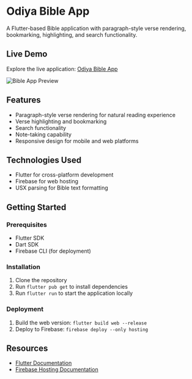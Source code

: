 # Odiya Bible App

A Flutter-based Bible application with paragraph-style verse rendering, bookmarking, highlighting, and search functionality.

## Live Demo

Explore the live application: [Odiya Bible App](https://odiyabible-6621f.web.app/)

![Bible App Preview](http://images-panchanan.s3-website.ap-south-1.amazonaws.com/Bible/Bible_Home.jpg)

## Features

- Paragraph-style verse rendering for natural reading experience
- Verse highlighting and bookmarking
- Search functionality
- Note-taking capability
- Responsive design for mobile and web platforms

## Technologies Used

- Flutter for cross-platform development
- Firebase for web hosting
- USX parsing for Bible text formatting

## Getting Started

### Prerequisites

- Flutter SDK
- Dart SDK
- Firebase CLI (for deployment)

### Installation

1. Clone the repository
2. Run `flutter pub get` to install dependencies
3. Run `flutter run` to start the application locally

### Deployment

1. Build the web version: `flutter build web --release`
2. Deploy to Firebase: `firebase deploy --only hosting`

## Resources

- [Flutter Documentation](https://docs.flutter.dev/)
- [Firebase Hosting Documentation](https://firebase.google.com/docs/hosting)
